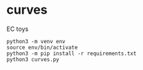 # curves
EC toys

```
python3 -m venv env
source env/bin/activate
python3 -m pip install -r requirements.txt
python3 curves.py
```
